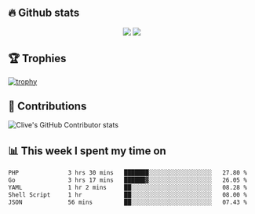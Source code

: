 ## &#128293; Github stats

<!-- GitHub Readme Streak Stats - https://github.com/DenverCoder1/github-readme-streak-stats -->
<p align="center">

<picture>
  <source 
    srcset="https://github-readme-stats.vercel.app/api?username=clivewalkden&count_private=true&show_icons=true&theme=darcula"
    media="(prefers-color-scheme: dark)"
  />
  <source
    srcset="https://github-readme-stats.vercel.app/api?username=clivewalkden&count_private=true&show_icons=true&theme=calm"
    media="(prefers-color-scheme: light), (prefers-color-scheme: no-preference)"
  />
  <img src="https://github-readme-stats.vercel.app/api?username=clivewalkden&count_private=true&show_icons=true&theme=darcula" />
</picture>

<a href="https://git.io/streak-stats" target="_blank">
  <img src="http://github-readme-streak-stats.herokuapp.com?user=clivewalkden&theme=darcula&date_format=j%20M%5B%20Y%5D" />
</a>

</p>

## &#127942; Trophies
[![trophy](https://github-profile-trophy.vercel.app/?username=clivewalkden&theme=onedark)](https://github.com/clivewalkden/github-profile-trophy)

## &#129309; Contributions
![Clive's GitHub Contributor stats](https://github-contributor-stats.vercel.app/api?username=clivewalkden)

## &#128202; This week I spent my time on
<!--START_SECTION:waka-->

```txt
PHP              3 hrs 30 mins   ███████░░░░░░░░░░░░░░░░░░   27.80 %
Go               3 hrs 17 mins   ██████▓░░░░░░░░░░░░░░░░░░   26.05 %
YAML             1 hr 2 mins     ██░░░░░░░░░░░░░░░░░░░░░░░   08.28 %
Shell Script     1 hr            ██░░░░░░░░░░░░░░░░░░░░░░░   08.00 %
JSON             56 mins         ██░░░░░░░░░░░░░░░░░░░░░░░   07.43 %
```

<!--END_SECTION:waka-->
